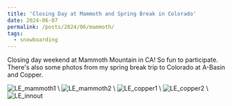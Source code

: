 ```yaml
---
title: 'Closing Day at Mammoth and Spring Break in Colorado'
date: 2024-06-07
permalink: /posts/2024/06/mammoth/
tags:
  - snowboarding
---
```


Closing day weekend at Mammoth Mountain in CA! So fun to participate. There's also some photos from my spring break trip to Colorado at A-Basin and Copper. 

![LE_mammoth1](https://lisaxeverest.github.io/images/travel/2024-06-07/mammoth1.jpg) \\
![LE_mammoth2](https://lisaxeverest.github.io/images/travel/2024-06-07/mammoth2.jpg) \\
![LE_copper1](https://lisaxeverest.github.io/images/travel/2024-06-07/copper2024-1.jpg) \\
![LE_copper2](https://lisaxeverest.github.io/images/travel/2024-06-07/IMG_9724.jpg) \\
![LE_innout](https://lisaxeverest.github.io/images/travel/2024-06-07/IMG_5253.jpg)
